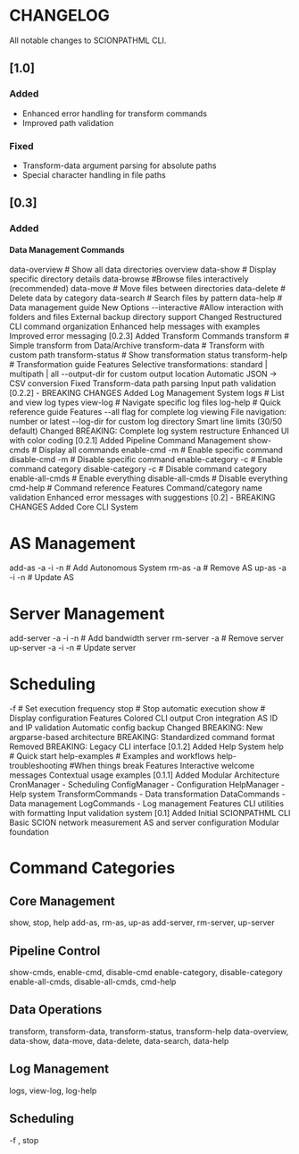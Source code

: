 # CHANGELOG

All notable changes to SCIONPATHML CLI.

## [1.0]

### Added
- Enhanced error handling for transform commands
- Improved path validation

### Fixed
- Transform-data argument parsing for absolute paths
- Special character handling in file paths

## [0.3]

### Added
#### Data Management Commands
data-overview    # Show all data directories overview
data-show        # Display specific directory details
data-browse      #Browse files interactively (recommended)
data-move        # Move files between directories
data-delete      # Delete data by category
data-search      # Search files by pattern
data-help        # Data management guide
New Options
--interactive #Allow interaction with folders and files
External backup directory support
Changed
Restructured CLI command organization
Enhanced help messages with examples
Improved error messaging
[0.2.3]
Added
Transform Commands
transform           # Simple transform from Data/Archive
transform-data      # Transform with custom path
transform-status    # Show transformation status
transform-help      # Transformation guide
Features
Selective transformations: standard | multipath | all
--output-dir for custom output location
Automatic JSON → CSV conversion
Fixed
Transform-data path parsing
Input path validation
[0.2.2] - BREAKING CHANGES
Added
Log Management System
logs          # List and view log types
view-log      # Navigate specific log files
log-help      # Quick reference guide
Features
--all flag for complete log viewing
File navigation: number or latest
--log-dir for custom log directory
Smart line limits (30/50 default)
Changed
BREAKING: Complete log system restructure
Enhanced UI with color coding
[0.2.1]
Added
Pipeline Command Management
show-cmds           # Display all commands
enable-cmd -m       # Enable specific command
disable-cmd -m      # Disable specific command
enable-category -c  # Enable command category
disable-category -c # Disable command category
enable-all-cmds     # Enable everything
disable-all-cmds    # Disable everything
cmd-help           # Command reference
Features
Command/category name validation
Enhanced error messages with suggestions
[0.2] - BREAKING CHANGES
Added
Core CLI System
# AS Management
add-as -a -i -n     # Add Autonomous System
rm-as -a            # Remove AS
up-as -a -i -n      # Update AS

# Server Management  
add-server -a -i -n # Add bandwidth server
rm-server -a        # Remove server
up-server -a -i -n  # Update server

# Scheduling
-f <minutes>        # Set execution frequency
stop                # Stop automatic execution
show                # Display configuration
Features
Colored CLI output
Cron integration
AS ID and IP validation
Automatic config backup
Changed
BREAKING: New argparse-based architecture
BREAKING: Standardized command format
Removed
BREAKING: Legacy CLI interface
[0.1.2]
Added
Help System
help                  # Quick start
help-examples         # Examples and workflows
help-troubleshooting  #When things break
Features
Interactive welcome messages
Contextual usage examples
[0.1.1]
Added
Modular Architecture
CronManager - Scheduling
ConfigManager - Configuration
HelpManager - Help system
TransformCommands - Data transformation
DataCommands - Data management
LogCommands - Log management
Features
CLI utilities with formatting
Input validation system
[0.1]
Added
Initial SCIONPATHML CLI
Basic SCION network measurement
AS and server configuration
Modular foundation
# Command Categories

## Core Management
show, stop, help
add-as, rm-as, up-as
add-server, rm-server, up-server

## Pipeline Control
show-cmds, enable-cmd, disable-cmd
enable-category, disable-category
enable-all-cmds, disable-all-cmds, cmd-help

## Data Operations
transform, transform-data, transform-status, transform-help
data-overview, data-show, data-move, data-delete, data-search, data-help

## Log Management
logs, view-log, log-help

## Scheduling
-f <minutes>, stop